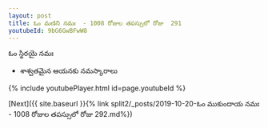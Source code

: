 ```yaml
---
layout: post
title: ఓం మణిని నమః  - 1008 రోజుల తపస్సులో రోజు  291
youtubeId: 9bG6GwBFwW8
---
```

 
 
 ఓం స్థిరయై నమః  
 
 - శాశ్వతమైన ఆయనకు నమస్కారాలు 
 
  
 
  
 
 
 
 
 
 


{% include youtubePlayer.html id=page.youtubeId %}
 
[Next]({{ site.baseurl }}{% link  split2/_posts/2019-10-20-ఓం ముకుందాయ నమః  - 1008 రోజుల తపస్సులో రోజు  292.md%})
 
